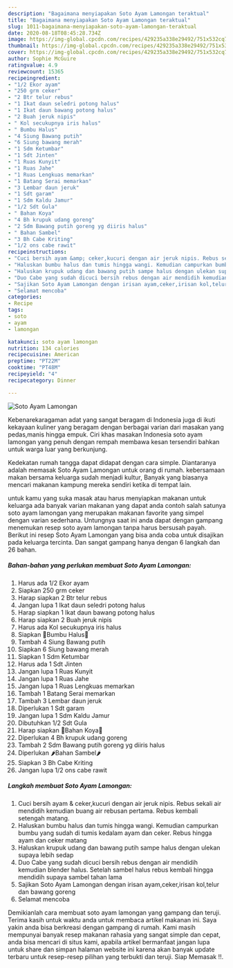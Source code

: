 ```yaml
---
description: "Bagaimana menyiapakan Soto Ayam Lamongan teraktual"
title: "Bagaimana menyiapakan Soto Ayam Lamongan teraktual"
slug: 1011-bagaimana-menyiapakan-soto-ayam-lamongan-teraktual
date: 2020-08-18T08:45:28.734Z
image: https://img-global.cpcdn.com/recipes/429235a338e29492/751x532cq70/soto-ayam-lamongan-foto-resep-utama.jpg
thumbnail: https://img-global.cpcdn.com/recipes/429235a338e29492/751x532cq70/soto-ayam-lamongan-foto-resep-utama.jpg
cover: https://img-global.cpcdn.com/recipes/429235a338e29492/751x532cq70/soto-ayam-lamongan-foto-resep-utama.jpg
author: Sophie McGuire
ratingvalue: 4.9
reviewcount: 15365
recipeingredient:
- "1/2 Ekor ayam"
- "250 grm ceker"
- "2 Btr telur rebus"
- "1 Ikat daun seledri potong halus"
- "1 Ikat daun bawang potong halus"
- "2 Buah jeruk nipis"
- " Kol secukupnya iris halus"
- " Bumbu Halus"
- "4 Siung Bawang putih"
- "6 Siung bawang merah"
- "1 Sdm Ketumbar"
- "1 Sdt Jinten"
- "1 Ruas Kunyit"
- "1 Ruas Jahe"
- "1 Ruas Lengkuas memarkan"
- "1 Batang Serai memarkan"
- "3 Lembar daun jeruk"
- "1 Sdt garam"
- "1 Sdm Kaldu Jamur"
- "1/2 Sdt Gula"
- " Bahan Koya"
- "4 Bh krupuk udang goreng"
- "2 Sdm Bawang putih goreng yg diiris halus"
- " Bahan Sambel"
- "3 Bh Cabe Kriting"
- "1/2 ons cabe rawit"
recipeinstructions:
- "Cuci bersih ayam &amp; ceker,kucuri dengan air jeruk nipis. Rebus sekali air mendidih kemudian buang air rebusan pertama. Rebus kembali setengah matang."
- "Haluskan bumbu halus dan tumis hingga wangi. Kemudian campurkan bumbu yang sudah di tumis kedalam ayam dan ceker. Rebus hingga ayam dan ceker matang"
- "Haluskan krupuk udang dan bawang putih sampe halus dengan ulekan supaya lebih sedap"
- "Duo Cabe yang sudah dicuci bersih rebus dengan air mendidih kemudian blender halus. Setelah sambel halus rebus kembali hingga mendidih supaya sambel tahan lama"
- "Sajikan Soto Ayam Lamongan dengan irisan ayam,ceker,irisan kol,telur dan bawang goreng"
- "Selamat mencoba"
categories:
- Recipe
tags:
- soto
- ayam
- lamongan

katakunci: soto ayam lamongan 
nutrition: 134 calories
recipecuisine: American
preptime: "PT22M"
cooktime: "PT48M"
recipeyield: "4"
recipecategory: Dinner

---
```



![Soto Ayam Lamongan](https://img-global.cpcdn.com/recipes/429235a338e29492/751x532cq70/soto-ayam-lamongan-foto-resep-utama.jpg)

Kebenarekaragaman adat yang sangat beragam di Indonesia juga di ikuti kekayaan kuliner yang beragam dengan berbagai varian dari masakan yang pedas,manis hingga empuk. Ciri khas masakan Indonesia soto ayam lamongan yang penuh dengan rempah membawa kesan tersendiri bahkan untuk warga luar yang berkunjung.




Kedekatan rumah tangga dapat didapat dengan cara simple. Diantaranya adalah memasak Soto Ayam Lamongan untuk orang di rumah. kebersamaan makan bersama keluarga sudah menjadi kultur, Banyak yang biasanya mencari makanan kampung mereka sendiri ketika di tempat lain.

untuk kamu yang suka masak atau harus menyiapkan makanan untuk keluarga ada banyak varian makanan yang dapat anda contoh salah satunya soto ayam lamongan yang merupakan makanan favorite yang simpel dengan varian sederhana. Untungnya saat ini anda dapat dengan gampang menemukan resep soto ayam lamongan tanpa harus bersusah payah.
Berikut ini resep Soto Ayam Lamongan yang bisa anda coba untuk disajikan pada keluarga tercinta. Dan sangat gampang hanya dengan 6 langkah dan 26 bahan.


<!--inarticleads1-->

##### Bahan-bahan yang perlukan membuat Soto Ayam Lamongan:

1. Harus ada 1/2 Ekor ayam
1. Siapkan 250 grm ceker
1. Harap siapkan 2 Btr telur rebus
1. Jangan lupa 1 Ikat daun seledri potong halus
1. Harap siapkan 1 Ikat daun bawang potong halus
1. Harap siapkan 2 Buah jeruk nipis
1. Harus ada  Kol secukupnya iris halus
1. Siapkan  🍄Bumbu Halus🍄
1. Tambah 4 Siung Bawang putih
1. Siapkan 6 Siung bawang merah
1. Siapkan 1 Sdm Ketumbar
1. Harus ada 1 Sdt Jinten
1. Jangan lupa 1 Ruas Kunyit
1. Jangan lupa 1 Ruas Jahe
1. Jangan lupa 1 Ruas Lengkuas memarkan
1. Tambah 1 Batang Serai memarkan
1. Tambah 3 Lembar daun jeruk
1. Diperlukan 1 Sdt garam
1. Jangan lupa 1 Sdm Kaldu Jamur
1. Dibutuhkan 1/2 Sdt Gula
1. Harap siapkan  🌱Bahan Koya🌱
1. Diperlukan 4 Bh krupuk udang goreng
1. Tambah 2 Sdm Bawang putih goreng yg diiris halus
1. Diperlukan  🌶Bahan Sambel🌶
1. Siapkan 3 Bh Cabe Kriting
1. Jangan lupa 1/2 ons cabe rawit




<!--inarticleads2-->

##### Langkah membuat  Soto Ayam Lamongan:

1. Cuci bersih ayam &amp; ceker,kucuri dengan air jeruk nipis. Rebus sekali air mendidih kemudian buang air rebusan pertama. Rebus kembali setengah matang.
1. Haluskan bumbu halus dan tumis hingga wangi. Kemudian campurkan bumbu yang sudah di tumis kedalam ayam dan ceker. Rebus hingga ayam dan ceker matang
1. Haluskan krupuk udang dan bawang putih sampe halus dengan ulekan supaya lebih sedap
1. Duo Cabe yang sudah dicuci bersih rebus dengan air mendidih kemudian blender halus. Setelah sambel halus rebus kembali hingga mendidih supaya sambel tahan lama
1. Sajikan Soto Ayam Lamongan dengan irisan ayam,ceker,irisan kol,telur dan bawang goreng
1. Selamat mencoba




Demikianlah cara membuat soto ayam lamongan yang gampang dan teruji. Terima kasih untuk waktu anda untuk membaca artikel makanan ini. Saya yakin anda bisa berkreasi dengan gampang di rumah. Kami masih mempunyai banyak resep makanan rahasia yang sangat simple dan cepat, anda bisa mencari di situs kami, apabila artikel bermanfaat jangan lupa untuk share dan simpan halaman website ini karena akan banyak update terbaru untuk resep-resep pilihan yang terbukti dan teruji. Siap Memasak !!. 
